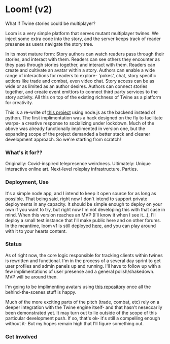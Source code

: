 Loom! (v2)
==========

What if Twine stories could be multiplayer?

Loom is a very simple platform that serves mutant multiplayer twines.
We inject some extra code into the story, and the server keeps track of reader presense as users navigate the story tree.

In its most mature form: 
Story authors can watch readers pass through their stories, and interact with them. Readers can see others they encounter as they pass through stories together, and interact with them. Readers can create and cultivate an avatar within a story. Authors can enable a wide range of interactions for readers to explore- 'pokes', chat, story specific actions like trade and combat, even video chat. Story access can be as wide or as limited as an author desires. Authors can connect stories together, and create event emittors to connect third party services to the story activity. All this on top of the existing richness of Twine as a platform for creativity. 

This is a re-write of [this project](https://github.com/pgulley/loom) using node.js as the backend instead of python. The first implimentation was a hack designed on the fly to facilitate warps- a creative response to socializing under lockdown. Much of the above was already functionally implimented in version one, but the expanding scope of the project demanded a better stack and cleaner development approach. So we're starting from scratch! 

### What's it for??
Originally: Covid-inspired telepresence weirdness. 
Ultimately: Unique interactive online art. Next-level roleplay infrastructure. Parties.

### Deployment, Use
It's a simple node app, and I intend to keep it open source for as long as possible. That being said, right now I don't intend to support private deployments in any capacity. It should be simple enough to deploy on your own if you want to try, but right now I'm not developing this with that case in mind.
When this version reaches an MVP (I'll know it when I see it...), I'll deploy a small test instance that I'll make public here and on other forums. In the meantime, loom v1 is still deployed [here](https://twine-loom-test.herokuapp.com), and you can play around with it to your hearts content.

### Status 
As of right now, the core logic responsible for tracking clients within twines is rewritten and functional.
I'm in the process of a several day sprint to get user profiles and admin panels up and running. 
I'll have to follow up with a few implimentations of user presense and a general polish/shakedown. MVP will be around then. 

I'm going to be implimenting avatars using [this repository](https://github.com/pgulley/svg_wiggles) once all the behind-the-scenes stuff is happy.

Much of the more exciting parts of the pitch (trade, combat, etc) rely on a deeper integration with the Twine engine itself- and that hasn't neseccarily been demonstrated yet. It may turn out to lie outside of the scope of this particular development push. If so, that's ok- it's still a compelling enough without it- But my hopes remain high that I'll figure something out.

### Get Involved 



